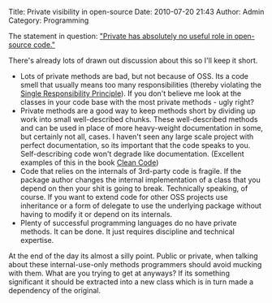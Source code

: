 Title: Private visibility in open-source
Date: 2010-07-20 21:43
Author: Admin
Category: Programming

The statement in question: ["Private has absolutely no useful role in
open-source code."][]

There's already lots of drawn out discussion about this so I'll keep it
short.

-   Lots of private methods are bad, but not because of OSS. Its a code
    smell that usually means too many responsibilities (thereby
    violating the [Single Responsibility Principle][]). If you don't
    believe me look at the classes in your code base with the most
    private methods - ugly right?
-   Private methods are a good way to keep methods short by dividing up
    work into small well-described chunks. These well-described methods
    and can be used in place of more heavy-weight documentation in some,
    but certainly not all, cases. I haven't seen any large scale project
    with perfect documentation, so its important that the code speaks to
    you. Self-describing code won't degrade like documentation.
    (Excellent examples of this in the book [Clean Code][])
-   Code that relies on the internals of 3rd-party code is fragile. If
    the package author changes the internal implementation of a class
    that you depend on then your shit is going to break. Technically
    speaking, of course. If you want to extend code for other OSS
    projects use inheritance or a form of delegate to use the underlying
    package without having to modify it or depend on its internals.
-   Plenty of successful programming languages do no have private
    methods. It can be done. It just requires discipline and technical
    expertise.

At the end of the day its almost a silly point. Public or private, when
talking about these internal-use-only methods programmers should avoid
mucking with them. What are you trying to get at anyways? If its
something significant it should be extracted into a new class which is
in turn made a dependency of the original.

["Private has absolutely no useful role in open-source code."]: http://twitter.com/mtabini/status/18867470296
  [Single Responsibility Principle]: http://en.wikipedia.org/wiki/Single_responsibility_principle
  [Clean Code]: http://www.amazon.com/Clean-Code-Handbook-Software-Craftsmanship/dp/0132350882
